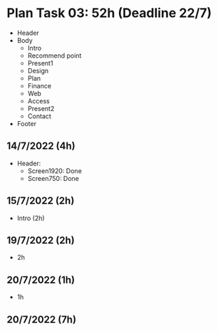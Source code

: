 # Plan Task 03: 52h (Deadline 22/7)

- Header
- Body
  - Intro
  - Recommend point
  - Present1
  - Design
  - Plan
  - Finance
  - Web
  - Access
  - Present2
  - Contact
- Footer

## 14/7/2022 (4h)

- Header:
  - Screen1920: Done
  - Screen750: Done

## 15/7/2022 (2h)

- Intro (2h)

## 19/7/2022 (2h)

- 2h

## 20/7/2022 (1h)

- 1h

## 20/7/2022 (7h)
